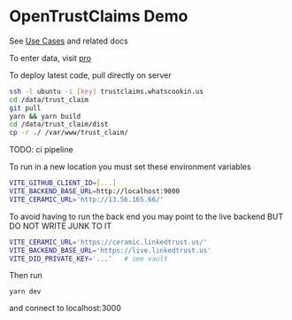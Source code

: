 # OpenTrustClaims Demo

See [Use Cases](https://docs.google.com/document/d/1iWRypT4aHS67MJhuCZj7e5gzcCr3HuKG0lO0g045ueY/edit) and related docs

To enter data, visit [pro](http://trustclaims.whatscookin.us)

<a name="deploy"></a>To deploy latest code, pull directly on server

```bash
ssh -l ubuntu -i [key] trustclaims.whatscookin.us
cd /data/trust_claim
git pull
yarn && yarn build
cd /data/trust_claim/dist
cp -r ./ /var/www/trust_claim/
```

TODO: ci pipeline

To run in a new location you must set these environment variables

```bash
VITE_GITHUB_CLIENT_ID=[...]
VITE_BACKEND_BASE_URL=http://localhost:9000
VITE_CERAMIC_URL='http://13.56.165.66/'
```

To avoid having to run the back end you may point to the live backend BUT DO NOT WRITE JUNK TO IT

```bash
VITE_CERAMIC_URL='https://ceramic.linkedtrust.us/'
VITE_BACKEND_BASE_URL='https://live.linkedtrust.us'
VITE_DID_PRIVATE_KEY='...'   # see vault

```

Then run

`yarn dev`

and connect to localhost:3000

